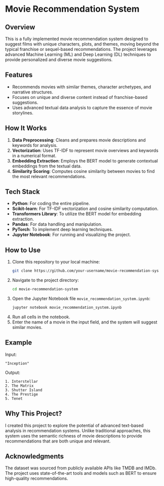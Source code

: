# Movie Recommendation System

## Overview
This is a fully implemented movie recommendation system designed to suggest films with unique characters, plots, and themes, moving beyond the typical franchise or sequel-based recommendations. The project leverages advanced Machine Learning (ML) and Deep Learning (DL) techniques to provide personalized and diverse movie suggestions.

## Features
- Recommends movies with similar themes, character archetypes, and narrative structures.
- Focuses on unique and diverse content instead of franchise-based suggestions.
- Uses advanced textual data analysis to capture the essence of movie storylines.

## How It Works
1. **Data Preprocessing**: Cleans and prepares movie descriptions and keywords for analysis.
2. **Vectorization**: Uses TF-IDF to represent movie overviews and keywords in a numerical format.
3. **Embedding Extraction**: Employs the BERT model to generate contextual embeddings from the textual data.
4. **Similarity Scoring**: Computes cosine similarity between movies to find the most relevant recommendations.

## Tech Stack
- **Python**: For coding the entire pipeline.
- **Scikit-learn**: For TF-IDF vectorization and cosine similarity computation.
- **Transformers Library**: To utilize the BERT model for embedding extraction.
- **Pandas**: For data handling and manipulation.
- **PyTorch**: To implement deep learning techniques.
- **Jupyter Notebook**: For running and visualizing the project.

## How to Use
1. Clone this repository to your local machine:
   ```bash
   git clone https://github.com/your-username/movie-recommendation-system.git
   ```
2. Navigate to the project directory:
   ```bash
   cd movie-recommendation-system
   ```
3. Open the Jupyter Notebook file `movie_recommendation_system.ipynb`:
   ```bash
   jupyter notebook movie_recommendation_system.ipynb
   ```
4. Run all cells in the notebook.
5. Enter the name of a movie in the input field, and the system will suggest similar movies.

## Example
Input:
```
"Inception"
```

Output:
```
1. Interstellar
2. The Matrix
3. Shutter Island
4. The Prestige
5. Tenet
```

## Why This Project?
I created this project to explore the potential of advanced text-based analysis in recommendation systems. Unlike traditional approaches, this system uses the semantic richness of movie descriptions to provide recommendations that are both unique and relevant.

## Acknowledgments
The dataset was sourced from publicly available APIs like TMDB and IMDb. The project uses state-of-the-art tools and models such as BERT to ensure high-quality recommendations.
